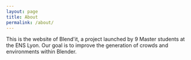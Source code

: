 ```yaml
---
layout: page
title: About
permalink: /about/
---
```


This is the website of Blend'it, a project launched by 9 Master students at the ENS Lyon. Our goal is to improve the generation of crowds and environments within Blender. 
